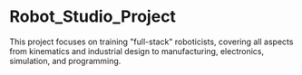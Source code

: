 # Robot_Studio_Project


This project focuses on training "full-stack" roboticists, covering all aspects from kinematics and industrial design to manufacturing, electronics, simulation, and programming.
